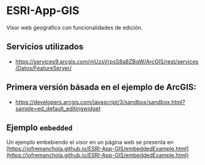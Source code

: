 # ESRI-App-GIS
Visor web geográfico con funcionalidades de edición.

## Servicios utilizados
- https://services9.arcgis.com/mUzsVrpsS8a8ZBgW/ArcGIS/rest/services/Datos/FeatureServer/

## Primera versión básada en el ejemplo de ArcGIS:
- https://developers.arcgis.com/javascript/3/sandbox/sandbox.html?sample=ed_default_editingwidget

## Ejemplo ```embedded```
Un ejemplo embebiendo el visor en un página web se presenta en [https://jofremanchola.github.io/ESRI-App-GIS/embeddedExample.html](https://jofremanchola.github.io/ESRI-App-GIS/embeddedExample.html)